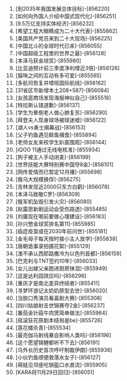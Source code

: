 
1. [到2035年我国发展总体目标]-[856220]
1. [如何向外国人介绍中国式现代化]-[856251]
1. [9.5万亿支持实体经济]-[856232]
1. [希望工程大眼睛成为二十大代表]-[855862]
1. [美国共产党员来到二十大现场]-[856225]
1. [中国北斗的全球时代已来]-[856055]
1. [中国超级工程里的世界之最]-[856128]
1. [本泽马获金球奖]-[855980]
1. [比亚迪预计前三季度净利增近3倍]-[856126]
1. [猫咪之间的互动有多可爱]-[855565]
1. [多航司恢复并增班国际航线]-[856162]
1. [31省区市新增本土208+587]-[856084]
1. [女孩逛商场发现海报神似自己]-[855518]
1. [特拉斯认错道歉]-[856137]
1. [学生为晕倒老人做心肺复苏]-[856290]
1. [拜登夫人现身球场被球迷嘘]-[856122]
1. [湖人vs勇士揭幕战]-[856153]
1. [父子钓鱼遇见鲸鱼捕食]-[855894]
1. [老师女友来校学生趴窗围观]-[856144]
1. [iQOO 11通过无线电核准]-[855934]
1. [狗子被主人手动闭麦]-[856199]
1. [世界技能大赛特别赛中国夺8金]-[856101]
1. [网传爱情而已暂定12月播]-[855698]
1. [俄乌大规模换俘]-[856275]
1. [吉林发现近2000只东方白鹳]-[856078]
1. [本泽马致敬C罗]-[856309]
1. [俄军机坠毁引发火灾]-[856080]
1. [赵露思新剧运动会受伤路透]-[855485]
1. [刘庸现在喝前要做心理建设]-[856183]
1. [孙兴慜金球奖排名第11]-[855985]
1. [癌症疫苗或在2030年前问世]-[855181]
1. [金毛母子每天按时接小主人放学]-[855838]
1. [唐朝诡事录拍摄花絮]-[855129]
1. [澳不承认西耶路撒冷为以色列首都]-[856159]
1. [巴克利与TNT签约10年]-[856033]
1. [女儿出嫁父亲跑进厨房抹泪]-[855949]
1. [这是达利园效应吗]-[856296]
1. [重庆才是南北差异终结者]-[855411]
1. [寻梦环游记太奶奶原型去世]-[856020]
1. [当脱口秀演员看喜剧大赛]-[855308]
1. [四川姑娘射击世锦赛夺2金]-[856237]
1. [番茄金针菇牛肉煲简单做法]-[855964]
1. [摇滚狂花原剧本结局是be]-[855726]
1. [莲花楼杀青]-[855534]
1. [最亮伽马射线暴会影响人类吗]-[856196]
1. [这个愿望锦鲤都听不下去]-[856191]
1. [乌外长历史首次呼吁制裁伊朗]-[855936]
1. [小伙钓鱼顺便救落水女子]-[856127]
1. [萌娃见邻座吃锅盔口水直流]-[855905]
1. [KARA将11月29日回归]-[856051]